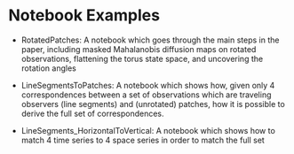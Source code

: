 # Notebook Examples

* RotatedPatches: A notebook which goes through the main steps in the paper, including masked Mahalanobis diffusion maps on rotated observations, flattening the torus state space, and uncovering the rotation angles

* LineSegmentsToPatches: A notebook which shows how, given only 4 correspondences between a set of observations which are traveling observers (line segments) and (unrotated) patches, how it is possible to derive the full set of correspondences.

* LineSegments_HorizontalToVertical: A notebook which shows how to match 4 time series to 4 space series in order to match the full set